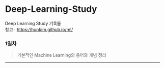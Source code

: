 # Deep-Learning-Study
Deep Learning Study 기록물 <br>
참고 : https://hunkim.github.io/ml/


### 1일차 
> 기본적인 Machine Learning의 용어와 개념 정리
***
